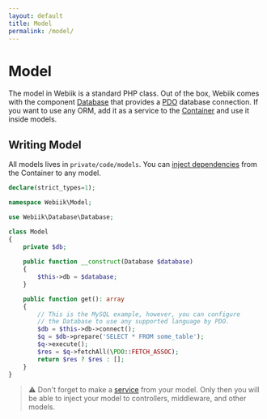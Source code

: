 ```yaml
---
layout: default
title: Model
permalink: /model/
---
```

# Model
The model in Webiik is a standard PHP class. Out of the box, Webiik comes with the component [Database](/database) that provides a [PDO](https://www.php.net/pdo) database connection. If you want to use any ORM, add it as a service to the [Container](/container) and use it inside models. 

## Writing Model
All models lives in `private/code/models`. You can [inject dependencies](/container) from the Container to any model.  
```php
declare(strict_types=1);

namespace Webiik\Model;

use Webiik\Database\Database;

class Model
{  
    private $db;
    
    public function __construct(Database $database)
    {
        $this->db = $database;
    }

    public function get(): array
    {
        // This is the MySQL example, however, you can configure 
        // the Database to use any supported language by PDO. 
        $db = $this->db->connect();
        $q = $db->prepare('SELECT * FROM some_table');
        $q->execute();
        $res = $q->fetchAll(\PDO::FETCH_ASSOC);
        return $res ? $res : [];
    }
}
```
> ⚠️ Don't forget to make a [service](/container) from your model. Only then you will be able to inject your model to controllers, middleware, and other models.